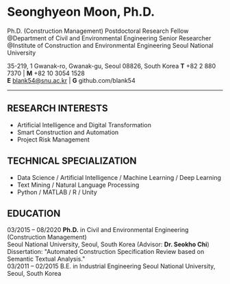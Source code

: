 # Seonghyeon Moon, Ph.D.

Ph.D. (Construction Management)
Postdoctoral Research Fellow @Department of Civil and Environmental Engineering
Senior Researcher @Institute of Construction and Environmental Engineering
Seoul National University

35-219, 1 Gwanak-ro, Gwanak-gu, Seoul 08826, South Korea
**T** +82 2 880 7370 | **M** +82 10 3054 1528  
**E** blank54@snu.ac.kr | **G** github.com/blank54

---

## RESEARCH INTERESTS
- Artificial Intelligence and Digital Transformation  
- Smart Construction and Automation  
- Project Risk Management

## TECHNICAL SPECIALIZATION
- Data Science / Artificial Intelligence / Machine Learning / Deep Learning  
- Text Mining / Natural Language Processing  
- Python / MATLAB / R / Unity

## EDUCATION
03/2015 – 08/2020   **Ph.D.** in Civil and Environmental Engineering (Construction Management)  
                    Seoul National University, Seoul, South Korea (Advisor: **Dr. Seokho Chi**)  
                    Dissertation: "Automated Construction Specification Review based on Semantic Textual Analysis."  
03/2011 – 02/2015   B.E. in Industrial Engineering
                    Seoul National University, Seoul, South Korea

<!-- PROFESSIONAL EXPERIENCE
09/2020 – Present   Postdoctoral Research Fellow, Construction !nnovation Laboratory, Seoul National University, Seoul, Korea
09/2020 – Present   Senior Researcher, Institute of Construction and Environmental Engineering Seoul National University, Seoul, Korea
09/2014 – 02/2015   Undergraduate Internship, Construction !nnovation Laboratory, Seoul National University, Seoul, South Korea


HONORS AND AWARDS
2021    Outstanding Paper Award, Korea Institute of Construction Engineering and Management 2021 Convention "Automated Construction Scheduling and Visualization by Digitalized Proper Path Method (DPPM)."
2019    Outstanding Paper Award, Korea Institute of Construction Engineering and Management 2019 Convention "Risk Assessment of Middle East Road Construction by Analyzing Non-conformance Reports (NCR)."
2019    Outstanding Paper Award, Korean Society of Road Engineers 2019 Convention "Automatic Comparative Analysis of Construction Specifications Using Text-mining Based on Artificial Intelligence."
2018    Special Award, 2018 Seoul National University X-Corps Practice Research Team
2018    Outstanding Paper Award, Korean Society of Civil Engineers 2018 Convention "Non-compliance Specification Checking Based on Text-Mining Construction Standard Analysis."
2016 – 2020 Brain Korea 21 Scholarship, Ministry of Education, Korea ($34,600)

PUBLICATIONS
- Refereed Journal Articles (International)
[9] Lee, G., Moon, S., and Chi, S.* (2022). "Reference Section Identification of Construction Specifications by a Deep Structured Semantic Model." Engineering, Construction and Architectural Management, submitted on 10/24/2021. [Under Review, Q1, SCI-E, 2021 IF 3.531]
[8] Moon, S., Lee, G., and Chi, S.* (2022). "Automated System for Construction Specification Review Using Natural Language Processing." Advanced Engineering Informatics, 51, 101495. DOI: 10.1016/j.aei.2021.101495. [Q1, SCI-E, 2021 IF 5.603]
[7]     Chi, S., Moon, S., and Kim, D.Y.* (2021). "Internal Communication Effectiveness Model for Construction Companies: A Case Study of the Korean Construction Industry." KSCE Journal of Civil Engineering, 25(12), 4520-4534. DOI: 10.1007/s12205-021-0483-1. [Q2, SCI-E, 2021 IF 1.805]
[6]     Moon, S., Lee, G., and Chi, S.* (2021). "Semantic Text-pairing for Relevant Provision Identification in Construction Specification Reviews." Automation in Construction, 128, 103780. DOI: 10.1016/j.autcon.2021.103780. [Q1, SCI-E, 2021 IF 7.700]
[5]     Moon, S., Lee, G., Chi, S.*, and Oh, H. (2021). "Automated Construction Specification Review with Named Entity Recognition Using Natural Language Processing." Journal of Construction Engineering and Management, 147(1), 04020147. DOI: 10.1061/(asce)co.1943-7862.0001953. [Q1, SCI-E, 2021 IF 3.951]
[4]     Moon, S., Chung, S., and Chi, S.* (2020). "Bridge Damage Recognition from Inspection Reports Using NER Based on Recurrent Neural Network with Active Learning." Journal of Performance of Constructed Facilities, 34(6), 04020119. DOI: 10.1061/(ASCE)CF.1943-5509.0001530. [Q1, SCI-E, 2021 IF 2.372]
[3]     Moon, S., Shin, Y., Hwang, B.G., and Chi, S.* (2018). "Document Management System Using Text Mining for Information Acquisition of International Construction." KSCE Journal of Civil Engineering, 22(12), 4791-4798. DOI: 10.1007/s12205-018-1528-y. [Q2, SCI-E, 2021 IF 1.805]
[2]     Moon, S., Chi, S., and Kim, D.Y.* (2018). "Predicting Construction Cost Index Using the Autoregressive Fractional Integrated Moving Average (ARFIMA) Model." Journal of Management in Engineering, 34(2), 04017063. DOI: 10.1061/(asce)me.1943-5479.0000571. [Q1, SCI-E, 2021 IF 6.853]
[1]     Zhang, H., Chi, S.*, Yang, J., Nepal, M., and Moon, S. (2017). "Development of a Safety Inspection Framework on Construction Sites Using Mobile Computing." Journal of Management in Engineering, 33(3), 04016048. DOI: 10.1061/(ASCE)ME.1943-5479.0000495. [Q1, SCI-E, 2021 IF 6.853]
*Corresponding Author

- Refereed Journal Articles (Domestic)
[2]     Chung, S., Moon, S., and Chi, S.* (2018). "Bridge Damage Factor Recognition from Inspection Reports Using Deep Learning." KSCE Journal of Civil and Environmental Engineering Research, 38(4), 621-625.
[1]     Moon, S., Chung, S., and Chi, S.* (2018). "Topic Modeling of News Article about International Construction Market Using Latent Dirichlet Allocation." KSCE Journal of Civil and Environmental Engineering Research, 38(4), 595-599.
*Corresponding Author

- International Journal Articles under Review
[1]     Lee, G., Moon, S., and Chi, S.* (2022). "Reference Section Identification of Construction Specifications by a Deep Structured Semantic Model." Engineering, Construction and Architectural Management, submitted on 10/24/2021. [Under Review, Q1, SCI-E, 2021 IF 3.531]
*Corresponding Author

- Conference Proceedings
[17] Lee, G., Moon, S., Hwang, J., and Chi, S.* (2022). "Real-Time Noise Sensing at Construction Sites based on Spatial Interpolation for Effective Reduction Measures." 29th International Workshop on Intelligent Computing in Engineering, EG-ICE 2022. [Under Review]
[16]    Choi, H., Moon, S., and Chi, S.* (2021). "Automated Construction Scheduling and Visualization by Digitalized Proper Path Method(DPPM)." 2021 KICEM Conference, Gyeongju, South Korea.
[15]    Moon, S., Chung, S., Lee, G., and Chi, S.* (2021). "Provision Classification for Automated Construction Specification Review using Bidirectional Encoder Representations from Transformer (BERT)." 2021 KICEM Conference, Gyeongju, South Korea.
[14]    Lee, G., Moon, S., Won, D., Yoon S., and Chi, S. (2021). "Real-time Construction Site Noise Mapping System Based on Sensing Data." 47th KSCE 2021 Civil Expo and Conference, Gwangju, South Korea.
[13] Won, D., Moon, S., Lee, G., Yoon S., and Chi, S. (2021). "Automated Identification of Earthmoving Ground Surface Information from UAV Images." 47th KSCE 2021 Civil Expo and Conference, Gwangju, South Korea.
[12]    Lee, G., Moon, S., and Chi, S.* (2020). "Reference Identification of Sub-categories in Construction Specifications Using the Deep Structured Semantic Model." 46th KSCE 2020 Civil Expo and Conference, Jeju, South Korea.
[11]    Park, C., Moon, S., Chi, S.*, and Oh, H. (2019). "Risk Assessment of Middle East Road Construction by Analyzing Non-conformance Reports (NCR)." 2019 KICEM Conference, Goyang, South Korea.
[10]    Lee, H., Oh, H., Moon, S., and Chi, S.* (2019). "Automatic Comparative Analysis of Construction Specifications Using Text-mining Based on Artificial Intelligence." 2019 Conference on Korean Society of Road Engineers, Busan, South Korea.
[9] Moon, S., Lee, G., Chi, S.*, and Oh, H. (2019). "Automatic Review of Construction Specifications Using Natural Language Processing." 2019 ASCE International Conference on Computing in Civil Engineering, Atlanta, Georgia, U.S.A.
[8] Moon, S., Kim, J., Chi, S.*, Kim, D.Y., and Oh, H. (2018). "Preliminary Study on Development of a Hand-written Text Recognition Framework for Construction Document Digitization." 2018 International Conference on Industrial Engineering & Engineering Management, Bangkok, Thailand.
[7] Lee, G., Moon, S., Oh, H., Shin, Y., and Chi, S.* (2018). "Non-compliance Specification Checking Based on Text-Mining Construction Standard Analysis." 44th KSCE 2018 Civil Expo and Conference, Gyeongju, South Korea.
[6] Moon, S., Kim, T., Hwang, B.-G., and Chi, S.* (2018). "Analysis of Construction Accidents Based on Semantic Search and Natural Language Processing." 35th International Symposium on Automation and Robotics in Construction (ISARC 2018), Berlin, Germany.
[5] Moon, S., Kim, D.Y., and Chi, S. (2017). "Estimating Stock Price Fluctuation Cycles of Korean Construction Companies Based on Fractal Theory." 43th KSCE 2017 Civil Expo and Conference, Busan, South Korea.
[4] Moon, S., Kim, D., Chi, S., and Jung, M. (2016). "Development of Cycle Estimation Model of Construction Cost Index Using Fractal Analysis." 33rd CIB W78 Conference 2016, Brisbane, Australia.
[3] Shin, S., Lee, B., Shin, Y., You, S., Moon, S., Mok, S., and Chi, S. (2016). "A Support Model for International Construction Market Selection (IMS) Based on the Knowledge and Information." 42th KSCE 2016 Convention Program, Jeju, South Korea.
[2] Moon, S., Kim, D.Y., and Chi, S. (2015). "Feasibility of Using Non-parametric Time-series Method on Risk Analysis in Global Construction Market." 41th KSCE 2015 Civil Expo and Conference, Gunsan, South Korea.
[1] Moon, S., Kim, D.Y., and Chi, S. (2015). "Preliminary Study on Market Risk Prediction Model for International Construction Using Fractal Analysis." 6th International Conference on Construction Engineering and Project Management 2015, Busan, South Korea.
*Corresponding Author

- Intellectual Property Rights
Patent (Registered)
[1] Choi, H, Chi, S., and Moon, S. (2021. 05. 20.) "Construction process navigation providing method." (Korea, Publication No. 10-2315373)

Patent (Under Review)
[4] Chi, S., Moon, S., and Lee, G. (2022. x. x.) "Automated Review System for Construction Contract Documents using Semantic Text Analysis." (Korea, Application Number: xx-xxxx-xxxxxxx)
[3] Chi, S., Chung, S., and Moon, S. (2022. x. x.) "Method for Extraction of Bridge Damage Mechanism from Inspection Reports Using Bi-directional Recurrent Neural Network and Active Learning" (Korea, Application Number: xx-xxxx-xxxxxxx)
[2] Chi, S., Moon, S., and Lee, G. (2021. 7. 28.) "Techniques for Keyword Extraction on Construction Contract Document using Deep Learning-based Named Entity Recognition." (Korea, Application Number: 10-2021-0099244)
[1] Chi, S., Lee, G., and Moon, S. (2021. 7. 22.) "Automatic Reference Retrieval Software Based on Deep Structured Semantic Model for Construction Contract Review." (Korea, Application Number: 10-2021-0095986)

Software
[4] Chi, S., Moon, S., and Lee, G. (2021. 04. 28.) "Requirement Keyword Detection Program for Automated Review of Construction Specification." (Korea, Program C-2021-018339)
[3] Chi, S., Lee, G., and Moon, S. (2021. 04. 27.) "Automatic Reference Retrieval Software Based on Deep Structured Semantic Model for Construction Contract Review." (Korea, Program C-2021-018235)
[2] Chi, S., Kim, T., and Moon, S. (2018. 5. 15.) "Semantic Search System for Risk Factor of Construction Accident" (Korea, Registration Number: C-2018-012345)
[1]     Shin, S., Lee, H., Koh, H., Lee, B., Chi, S., Cho, J., Lee, S., Lee, B., You, S., Moon, S., and Mok, S. (2017. 01. 15.) "Information Infrastructure of Global Construction Markets." (Republic of Korea, Registration Number: C-2017-001737)

RESEARCH PROJECTS (participated)
- Artificial Intelligence and Digital Transformation
04/2018 – 12/2019   Developing AI Program for Analyzing Asphalt Pavement Specifications Based on Big Data
Daewoo Institute of Construction Technology, South Korea ($85,000)
03/2015 – 04/2017   Developing Web Intelligence Systems of Construction Tacit Knowledge Based on Text Mining
National Research Foundation of Korea ($150,813)
06/2016 – 06/2018   Deep-Learning-Based Information Service System to Support Life-cycle Risk Management of Construction Projects
Korea Agency for Infrastructure Technology Advancement ($100,000)

- Smart Construction and Automation
04/2020 – 12/2025   Smart Construction Technology Development Project through Field Operation on Roads: Development of Information Collection and Analysis Technology in Construction Site
Korea Agency for Infrastructure Technology Advancement ($1,318,200)
04/2019 – 12/2021   Automated DB-free Visual Analytics Platform for Enhancing Construction Productivity by 20%
Korea Agency for Infrastructure Technology Advancement ($565,000)

- Project Risk Management
04/2018 – 12/2018   Analyzing Causes of Safety Accidents in the Metropolitan Road Construction Project
Wooseok Construction, South Korea ($27,200)
07/2014 – 03/2017   Construction Information and Knowledge HUB Center
Korea Agency for Infrastructure Technology Advancement ($990,000)
07/2014 – 03/2017   Development of Decision Support System for Early Warning and Mitigation to Mega-Shock in International Construction Market
National Research Foundation of Korea ($102,180)

- Others
04/2019 – 02/2024   Smart Digital Engineering Education Program
Korea Institute for Advancement of Technology ($1,650,000)
05/2018 – 12/2018   2018 X-Corps Engineer Education Program with Hands-on Practices
Graduate School of Engineering Practice, Seoul National University, South Korea ($7,000)

RELEVANT COURSEWORK
- Construction Management
2018    Advanced Concepts and Applications of Building Materials in Construction, Seoul National University
2018    Project Planning and Control in Construction, Seoul National University
2017    Advanced Built Environment Project Management Seminar (Construction Industry in the Era of Industry 4.0), Seoul National University
2017    Construction Performance and Productivity Improvement, Seoul National University
2017    Contemporary Seminar: Industry Issues in Civil and Environmental Engineering (Self-recovering Urban System Development), Seoul National University
2016    Construction IT and Automation (English), Seoul National University
2015    Construction Management & Project Engineering, Seoul National University
2015    Construction Risk Management, Seoul National University
2015    Construction Information Management Systems (English), Seoul National University
2014    Construction Methods and Equipment, Seoul National University
2014    Construction Planning and Management, Seoul National University

- Computer Science and Machine Learning
2017    Introduction to Modern Information Retrieval, Seoul National University
2016    Applied Multivariate Statistical Analysis, Seoul National University
2014    Internet Applications, Seoul National University
2013    Data Mining, Seoul National University
2013    Introduction to Electrical and Computer Engineering, Seoul National University
2012    Analysis and Design of Database, Seoul National University
2012    Introduction to Computing for Industrial Engineering, Seoul National University
2011    Digital Computer Concept and Practice, Seoul National University

- Text Mining and Natural Language Processing
2017    Computational Treatment of Korean Language Information, Seoul National University
2013    Information Retrieval, Seoul National University

- Other Engineering
2018    Advanced Photogrammetry, Seoul National University
2017    Engineering Research Ethics and Writing Skills, Seoul National University
2014    Quality Management, Seoul National University
2014    Management of Technology, Seoul National University
2014    Linear Programming, Seoul National University
2014    Logistic Management (English), Seoul National University
2013    Production Control, Seoul National University
2013    Introduction to Civil and Environmental Engineering, Seoul National University
2013    Differential Equations, Seoul National University
2013    Statistics for Industrial Engineering, Seoul National University
2013    Operation Research 2, Seoul National University
2013    Engineering Economy, Seoul National University
2013    Engineering Mathematics 1, Seoul National University
2012    Operation Research 1, Seoul National University
2012    Human Factors Engineering (English), Seoul National University
2012    Engineering Mathematics 2, Seoul National University
2012    Critical Understanding of Scientific Reasoning, Seoul National University
2012    Scientific Management, Seoul National University
2011    Statistics, Seoul National University
2011    Calculus 2, Seoul National University
2011    Calculus 1, Seoul National University

TEACHING EXPERIENCE
2021    Text Mining Short Course
Contract Review Automation, KEPCO International Nuclear Graduate School
2020    Guest Lecturer
Introduction to Civil and Environmental Engineering, Seoul National University
2015 – Present  Research Mentor
Construction !nnovation Laboratory, Seoul National University
15+ Graduate/Undergraduate Students, 10+ Research Projects, and 20+ Academic Papers
2015 – 2021 Teaching Assistant
Construction Methods and Equipment, Seoul National University (2015, 2018, 2020, 2021)
2015 – 2018 Teaching Assistant
Civil and Environmental Project Management, Seoul National University (2015, 2016, 2018)
2017    Teaching Assistant
Construction Information System Management, Seoul National University
2017    Teaching Assistant
Construction Planning and Management, Seoul National University
2011 – 2015 Mentor
Service Teaching Program of Korean University Confederation "Gongsin"

PROFESSIONAL PRESENTATIONS AND WORKSHOPS
2021    Environmental Information Sensing on Construction Site
Korea Agency for Infrastructure Technology Advancement, Seoul, South Korea. (2021. 10. 27.)
2021    Cost and Performance Analysis for Bridge Management
Korea Institute of Civil Engineering and Building Technology, Seoul, South Korea. (2021. 3. 15.)
2020    Automated Construction Specification Review using Deep Learning-based Text Mining
2019 Korea Institute of Construction Engineering and Management Conference 3 TRACK: Smart Construction, Seoul, South Korea. (2020. 11. 5.)
2018    Construction Safety Accident Analyses Based on Natural Language Processing
2018 NTUST-SNU-NTU-VT Joint Workshop, National Taiwan University of Science and Technology, Taipei, Taiwan. (2018. 1. 3.)
2015    Introduction to Fractal
Department of Civil and Environmental Engineering, Seoul National University, Seoul, South Korea. (2015. 10. 2.)

PROFESSIONAL MEMBERSHIP ROLES
- Academic Society
2021 – Present  Member, Korean Society of Automation and Robotics in Construction
2016 – Present  Member, Korea Institute of Construction Engineering and Management
2015 – Present  Member, Korean Society of Civil Engineers

- Journal Review
2022 – Present  Reviewer, Advanced Engineering Informatics
2022 – Present  Reviewer, Applied Science
2020 – Present  Reviewer, KSCE Journal of Civil Engineering

PROFESSIONAL CERTIFICATES AND TRAINING
2022    Serious Accident Punishment Act
Smart Digital Engineering Education and Training for Lead Engineer, Seoul National University, Seoul, South Korea
2020    Project Feasibility Study and Cost Estimation
Smart Digital Engineering Education and Training for Lead Engineer, Seoul National University, Seoul, South Korea
2020    Building Information Modeling
Smart Digital Engineering Education and Training for Lead Engineer, Seoul National University, Seoul, South Korea
2013    Industrial Engineer Information Processing
Human Resources Development Service of Korea

PERSONAL ACTIVITIES
I enjoy playing guitar and writing songs. To date, I have written fifteen songs. My favorite song is Wonderwall by Oasis.
2021    To you, my, lyrics and music by Seonghyeon Moon
2020    Intersection, lyrics and music by Seonghyeon Moon
2019    Goodbye is always sad, lyrics and music by Seonghyeon Moon
2019    When you feel the beautiful is beautiful, lyrics and music by Seonghyeon Moon
2018    When the day comes, lyrics and music by Seonghyeon Moon
2018    Like this, lyrics and music by Seonghyeon Moon
2017    The heart is just beating, lyrics and music by Seonghyeon Moon
2017    Get over, lyrics and music by Seonghyeon Moon
2017    Now I say, A nuptial song for my friend, lyrics and music by Seonghyeon Moon
2017    I’m still, lyrics and music by Seonghyeon Moon
2015    Theme song for the Department of Industrial Engineering, Seoul National University, lyrics and music by Seonghyeon Moon
2014    Way home, lyrics and music by Seonghyeon Moon
2014    Room of choice, lyrics and music by Seonghyeon Moon
2014    Psychology of Interpersonal Relations, lyrics and music by Seonghyeon Moon
2013    Lost in memories, A cheering song for students, lyrics and music by Seonghyeon Moon
2014 – 2016 Fuze 19th, Fusion jazz and funky band of Seoul National University
2011 – 2015 Bbongs, Student rock band of the Department of Industrial Engineering, Seoul National University

REFERENCES
Available upon request.
 -->
